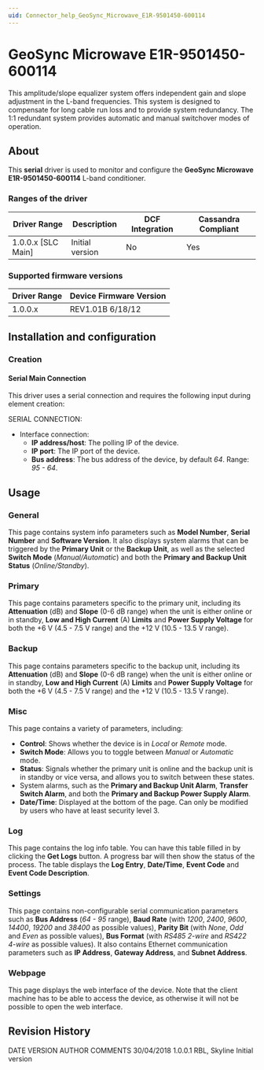 ```yaml
---
uid: Connector_help_GeoSync_Microwave_E1R-9501450-600114
---
```


# GeoSync Microwave E1R-9501450-600114

This amplitude/slope equalizer system offers independent gain and slope adjustment in the L-band frequencies. This system is designed to compensate for long cable run loss and to provide system redundancy. The 1:1 redundant system provides automatic and manual switchover modes of operation.

## About

This **serial** driver is used to monitor and configure the **GeoSync Microwave E1R-9501450-600114** L-band conditioner.

### Ranges of the driver

| **Driver Range**     | **Description** | **DCF Integration** | **Cassandra Compliant** |
|----------------------|-----------------|---------------------|-------------------------|
| 1.0.0.x \[SLC Main\] | Initial version | No                  | Yes                     |

### Supported firmware versions

| **Driver Range** | **Device Firmware Version** |
|------------------|-----------------------------|
| 1.0.0.x          | REV1.01B 6/18/12            |

## Installation and configuration

### Creation

#### Serial Main Connection

This driver uses a serial connection and requires the following input during element creation:

SERIAL CONNECTION:

- Interface connection:
  - **IP address/host**: The polling IP of the device.
  - **IP port**: The IP port of the device.
  - **Bus address**: The bus address of the device, by default *64*. Range: *95 - 64*.

## Usage

### General

This page contains system info parameters such as **Model Number**, **Serial Number** and **Software Version**. It also displays system alarms that can be triggered by the **Primary Unit** or the **Backup Unit**, as well as the selected **Switch Mode** (*Manual/Automatic*) and both the **Primary and Backup Unit Status** (*Online/Standby*).

### Primary

This page contains parameters specific to the primary unit, including its **Attenuation** (dB) and **Slope** (0-6 dB range) when the unit is either online or in standby, **Low and High Current** (A) **Limits** and **Power Supply Voltage** for both the +6 V (4.5 - 7.5 V range) and the +12 V (10.5 - 13.5 V range).

### Backup

This page contains parameters specific to the backup unit, including its **Attenuation** (dB) and **Slope** (0-6 dB range) when the unit is either online or in standby, **Low and High Current** (A) **Limits** and **Power Supply Voltage** for both the +6 V (4.5 - 7.5 V range) and the +12 V (10.5 - 13.5 V range).

### Misc

This page contains a variety of parameters, including:

- **Control**: Shows whether the device is in *Local* or *Remote* mode.
- **Switch Mode**: Allows you to toggle between *Manual* or *Automatic* mode.
- **Status**: Signals whether the primary unit is online and the backup unit is in standby or vice versa, and allows you to switch between these states.
- System alarms, such as the **Primary and Backup Unit Alarm**, **Transfer Switch Alarm**, and both the **Primary and Backup Power Supply Alarm**.
- **Date/Time**: Displayed at the bottom of the page. Can only be modified by users who have at least security level 3.

### Log

This page contains the log info table. You can have this table filled in by clicking the **Get Logs** button. A progress bar will then show the status of the process. The table displays the **Log Entry**, **Date/Time**, **Event Code** and **Event Code Description**.

### Settings

This page contains non-configurable serial communication parameters such as **Bus Address** (*64 - 95* range), **Baud Rate** (with *1200*, *2400*, *9600*, *14400*, *19200* and *38400* as possible values), **Parity Bit** (with *None*, *Odd* and *Even* as possible values), **Bus Format** (with *RS485 2-wire* and *RS422 4-wire* as possible values). It also contains Ethernet communication parameters such as **IP Address**, **Gateway Address**, and **Subnet Address**.

### Webpage

This page displays the web interface of the device. Note that the client machine has to be able to access the device, as otherwise it will not be possible to open the web interface.

## Revision History

DATE VERSION AUTHOR COMMENTS
30/04/2018 1.0.0.1 RBL, Skyline Initial version
